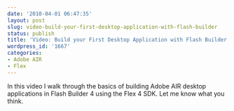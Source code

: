 ```yaml
---
date: '2010-04-01 06:47:35'
layout: post
slug: video-build-your-first-desktop-application-with-flash-builder
status: publish
title: 'Video: Build your First Desktop Application with Flash Builder'
wordpress_id: '1667'
categories:
- Adobe AIR
- Flex
---
```


In this video I walk through the basics of building Adobe AIR desktop applications in Flash Builder 4 using the Flex 4 SDK.  Let me know what you think.


